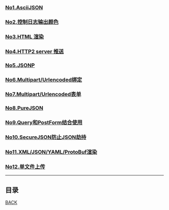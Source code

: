 ### [No1.AsciiJSON](gin/001AsciiJSON.md)
### [No2.控制日志输出颜色](gin/002ControllingLogOutputColoring.md)
### [No3.HTML 渲染](gin/003HTMLReader.md)
### [No4.HTTP2 server 推送](gin/004HTTP2ServerPusher.md)
### [No5.JSONP](gin/005JSONP.md)
### [No6.Multipart/Urlencoded绑定](gin/006MultipartUrlencodedBinding.md)
### [No7.Multipart/Urlencoded表单](gin/007MultipartUrlencodedForm.md)
### [No8.PureJSON](gin/008PureJSON.md)
### [No9.Query和PostForm结合使用](gin/009QueryAndPostForm.md)
### [No10.SecureJSON防止JSON劫持](gin/010SecureJSON.md)
### [No11.XML/JSON/YAML/ProtoBuf渲染](gin/011XMLJSONYAMLProtoBuf.md)
### [No12.单文件上传](gin/012UploadedSingleFile.md)
------------------------------------------------------
## 目录
[BACK](../../README.md)